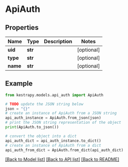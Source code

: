 # ApiAuth


## Properties

Name | Type | Description | Notes
------------ | ------------- | ------------- | -------------
**uid** | **str** |  | [optional] 
**type** | **str** |  | [optional] 
**name** | **str** |  | [optional] 

## Example

```python
from kestrapy.models.api_auth import ApiAuth

# TODO update the JSON string below
json = "{}"
# create an instance of ApiAuth from a JSON string
api_auth_instance = ApiAuth.from_json(json)
# print the JSON string representation of the object
print(ApiAuth.to_json())

# convert the object into a dict
api_auth_dict = api_auth_instance.to_dict()
# create an instance of ApiAuth from a dict
api_auth_from_dict = ApiAuth.from_dict(api_auth_dict)
```
[[Back to Model list]](../README.md#documentation-for-models) [[Back to API list]](../README.md#documentation-for-api-endpoints) [[Back to README]](../README.md)


